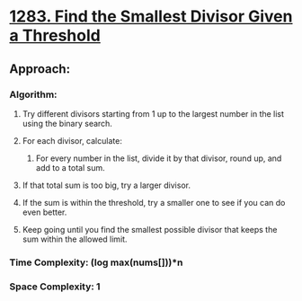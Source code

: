 # [1283. Find the Smallest Divisor Given a Threshold](https://leetcode.com/problems/find-the-smallest-divisor-given-a-threshold/description/)

## Approach:

### Algorithm:

1. Try different divisors starting from 1 up to the largest number in the list using the binary search.
2. For each divisor, calculate:
    1. For every number in the list, divide it by that divisor, round up, and add to a total sum.

3. If that total sum is too big, try a larger divisor.
4. If the sum is within the threshold, try a smaller one to see if you can do even better.
5. Keep going until you find the smallest possible divisor that keeps the sum within the allowed limit.

### Time Complexity: (log max(nums[]))*n

### Space Complexity: 1
